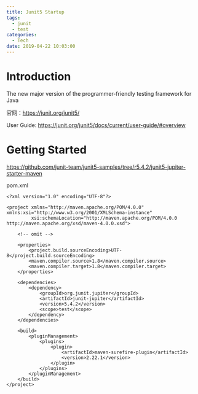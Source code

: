 ```yaml
---
title: Junit5 Startup
tags:
  - junit
  - test
categories:
  - Tech
date: 2019-04-22 10:03:00
---
```


<!-- more -->


# Introduction

The new major version of the programmer-friendly testing framework for Java

官网：https://junit.org/junit5/

User Guide: https://junit.org/junit5/docs/current/user-guide/#overview

# Getting Started

https://github.com/junit-team/junit5-samples/tree/r5.4.2/junit5-jupiter-starter-maven

<!-- more -->

pom.xml
```
<?xml version="1.0" encoding="UTF-8"?>

<project xmlns="http://maven.apache.org/POM/4.0.0" xmlns:xsi="http://www.w3.org/2001/XMLSchema-instance"
         xsi:schemaLocation="http://maven.apache.org/POM/4.0.0 http://maven.apache.org/xsd/maven-4.0.0.xsd">
    
    <!-- omit -->

    <properties>
        <project.build.sourceEncoding>UTF-8</project.build.sourceEncoding>
        <maven.compiler.source>1.8</maven.compiler.source>
        <maven.compiler.target>1.8</maven.compiler.target>
    </properties>

    <dependencies>
        <dependency>
            <groupId>org.junit.jupiter</groupId>
            <artifactId>junit-jupiter</artifactId>
            <version>5.4.2</version>
            <scope>test</scope>
        </dependency>
    </dependencies>

    <build>
        <pluginManagement>
            <plugins>
                <plugin>
                    <artifactId>maven-surefire-plugin</artifactId>
                    <version>2.22.1</version>
                </plugin>
            </plugins>
        </pluginManagement>
    </build>
</project>
```
